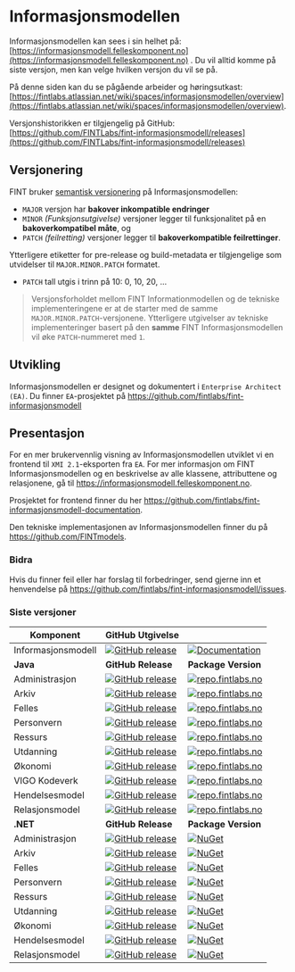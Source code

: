 
# Informasjonsmodellen

Informasjonsmodellen kan sees i sin helhet på:
[https://informasjonsmodell.felleskomponent.no](https://informasjonsmodell.felleskomponent.no) . 
Du vil alltid komme på siste versjon, men kan velge hvilken versjon du vil se på. 

På denne siden kan du se pågående arbeider og høringsutkast: [https://fintlabs.atlassian.net/wiki/spaces/informasjonsmodellen/overview](https://fintlabs.atlassian.net/wiki/spaces/informasjonsmodellen/overview).


Versjonshistorikken er tilgjengelig på GitHub: [https://github.com/FINTLabs/fint-informasjonsmodell/releases](https://github.com/FINTLabs/fint-informasjonsmodell/releases)

## Versjonering

FINT bruker [semantisk versjonering](http://semver.org/) på Informasjonsmodellen:

* `MAJOR` versjon har **bakover inkompatible endringer**
* `MINOR` *(Funksjonsutgivelse)* versjoner legger til funksjonalitet på en **bakoverkompatibel måte**, og
* `PATCH` *(feilretting)* versjoner legger til **bakoverkompatible feilrettinger**.


Ytterligere etiketter for pre-release og build-metadata er tilgjengelige som utvidelser til `MAJOR.MINOR.PATCH` formatet.

* `PATCH` tall utgis i trinn på 10: 0, 10, 20, ...

>Versjonsforholdet mellom FINT Informationmodellen og de tekniske implementeringene er at de starter med de samme `MAJOR.MINOR.PATCH`-versjonene.
>Ytterligere utgivelser av tekniske implementeringer basert på den **samme** FINT Informasjonsmodellen vil øke `PATCH`-nummeret med `1`.

## Utvikling

Informasjonsmodellen er designet og dokumentert i `Enterprise Architect (EA)`. Du finner `EA`-prosjektet på <https://github.com/fintlabs/fint-informasjonsmodell>

## Presentasjon

For en mer brukervennlig visning av Informasjonsmodellen utviklet vi en frontend til `XMI 2.1`-eksporten fra `EA`.
For mer informasjon om FINT Informasjonsmodellen og en beskrivelse av alle klassene, attributtene og relasjonene, gå til <https://informasjonsmodell.felleskomponent.no>.

Prosjektet for frontend finner du her <https://github.com/fintlabs/fint-informasjonsmodell-documentation>.

Den tekniske implementasjonen av Informasjonsmodellen finner du på <https://github.com/FINTmodels>.

### Bidra

Hvis du finner feil eller har forslag til forbedringer, send gjerne inn et henvendelse på <https://github.com/fintlabs/fint-informasjonsmodell/issues>.

### Siste versjoner

| **Komponent**      | **GitHub Utgivelse**                                                                                                                                         |                                                                                                                                                                                   |
| ------------------ | ------------------------------------------------------------------------------------------------------------------------------------------------------------ | --------------------------------------------------------------------------------------------------------------------------------------------------------------------------------- |
| Informasjonsmodell | [![GitHub release](https://img.shields.io/github/release/fintlabs/fint-informasjonsmodell.svg)](https://github.com/fintlabs/fint-informasjonsmodell)         | [![Documentation](https://img.shields.io/badge/read-documentation-brightgreen.svg)](https://informasjonsmodell.felleskomponent.no/)                                               |
| **Java**           | **GitHub Release**                                                                                                                                           | **Package Version**                                                                                                                                                               |
| Administrasjon     | [![GitHub release](https://img.shields.io/github/release/fintlabs/fint-information-model-java.svg)](https://github.com/fintlabs/fint-information-model-java) | [![repo.fintlabs.no](https://img.shields.io/badge/fint--administrasjon--model--java-latest-green.svg)](https://repo.fintlabs.no/releases/no/fint/fint-administrasjon-model-java/) |
| Arkiv              | [![GitHub release](https://img.shields.io/github/release/fintlabs/fint-information-model-java.svg)](https://github.com/fintlabs/fint-information-model-java) | [![repo.fintlabs.no](https://img.shields.io/badge/fint--arkiv--model--java-latest-green.svg)](https://repo.fintlabs.no/releases/no/fint/fint-arkiv-model-java/)                   |
| Felles             | [![GitHub release](https://img.shields.io/github/release/fintlabs/fint-information-model-java.svg)](https://github.com/fintlabs/fint-information-model-java) | [![repo.fintlabs.no](https://img.shields.io/badge/fint--felles--model--java-latest-green.svg)](https://repo.fintlabs.no/releases/no/fint/fint-felles-model-java/)                 |
| Personvern         | [![GitHub release](https://img.shields.io/github/release/fintlabs/fint-information-model-java.svg)](https://github.com/fintlabs/fint-information-model-java) | [![repo.fintlabs.no](https://img.shields.io/badge/fint--personvern--model--java-latest-green.svg)](https://repo.fintlabs.no/releases/no/fint/fint-personvern-model-java/)         |
| Ressurs            | [![GitHub release](https://img.shields.io/github/release/fintlabs/fint-information-model-java.svg)](https://github.com/fintlabs/fint-information-model-java) | [![repo.fintlabs.no](https://img.shields.io/badge/fint--ressurs--model--java-latest-green.svg)](https://repo.fintlabs.no/releases/no/fint/fint-ressurs-model-java/)               |
| Utdanning          | [![GitHub release](https://img.shields.io/github/release/fintlabs/fint-information-model-java.svg)](https://github.com/fintlabs/fint-information-model-java) | [![repo.fintlabs.no](https://img.shields.io/badge/fint--utdanning--model--java-latest-green.svg)](https://repo.fintlabs.no/releases/no/fint/fint-utdanning-model-java/)           |
| Økonomi            | [![GitHub release](https://img.shields.io/github/release/fintlabs/fint-information-model-java.svg)](https://github.com/fintlabs/fint-information-model-java) | [![repo.fintlabs.no](https://img.shields.io/badge/fint--okonomi--model--java-latest-green.svg)](https://repo.fintlabs.no/releases/no/fint/fint-okonomi-model-java/)               |
| VIGO Kodeverk    | [![GitHub release](https://img.shields.io/github/release/FINTmodels/fint-vigokv-model.svg)](https://github.com/FINTmodels/fint-vigokv-model)                 | [![repo.fintlabs.no](https://img.shields.io/badge/fint--vigokv--model-latest-green.svg)](https://repo.fintlabs.no/releases/no/fint/fint-vigokv-model/  )                          |
| Hendelsesmodel     | [![GitHub release](https://img.shields.io/github/release/FINTmodels/fint-event-model.svg)](https://github.com/FINTmodels/fint-event-model)                   | [![repo.fintlabs.no](https://img.shields.io/badge/fint--event--model-latest-green.svg)](https://repo.fintlabs.no/releases/no/fint/fint-event-model/)                              |
| Relasjonsmodel     | [![GitHub release](https://img.shields.io/github/release/FINTmodels/fint-relation-model.svg)](https://github.com/FINTmodels/fint-relation-model)             | [![repo.fintlabs.no](https://img.shields.io/badge/fint--relation--model-latest-green.svg)](https://repo.fintlabs.no/releases/no/fint/fint-relation-model/)                        |
| **.NET**           | **GitHub Release**                                                                                                                                           | **Package Version**                                                                                                                                                               |
| Administrasjon     | [![GitHub release](https://img.shields.io/github/release/FINTLabs/FINT.Information.Model.svg)](https://github.com/FINTLabs/FINT.Information.Model)           | [![NuGet](https://img.shields.io/nuget/v/FINT.Model.Administrasjon)](https://www.nuget.org/packages/FINT.Model.Administrasjon/latest)                                             |
| Arkiv              | [![GitHub release](https://img.shields.io/github/release/FINTLabs/FINT.Information.Model.svg)](https://github.com/FINTLabs/FINT.Information.Model)           | [![NuGet](https://img.shields.io/nuget/v/FINT.Model.Arkiv)](https://www.nuget.org/packages/FINT.Model.Arkiv/latest)                                                               |
| Felles             | [![GitHub release](https://img.shields.io/github/release/FINTLabs/FINT.Information.Model.svg)](https://github.com/FINTLabs/FINT.Information.Model)           | [![NuGet](https://img.shields.io/nuget/v/FINT.Model.Felles)](https://www.nuget.org/packages/FINT.Model.Felles/latest)                                                             |
| Personvern         | [![GitHub release](https://img.shields.io/github/release/FINTLabs/FINT.Information.Model.svg)](https://github.com/FINTLabs/FINT.Information.Model)           | [![NuGet](https://img.shields.io/nuget/v/FINT.Model.Personvern)](https://www.nuget.org/packages/FINT.Model.Personvern/latest)                                                     |
| Ressurs            | [![GitHub release](https://img.shields.io/github/release/FINTLabs/FINT.Information.Model.svg)](https://github.com/FINTLabs/FINT.Information.Model)           | [![NuGet](https://img.shields.io/nuget/v/FINT.Model.Ressurs)](https://www.nuget.org/packages/FINT.Model.Ressurs/latest)                                                           |
| Utdanning          | [![GitHub release](https://img.shields.io/github/release/FINTLabs/FINT.Information.Model.svg)](https://github.com/FINTLabs/FINT.Information.Model)           | [![NuGet](https://img.shields.io/nuget/v/FINT.Model.Utdanning)](https://www.nuget.org/packages/FINT.Model.Utdanning/latest)                                                       |
| Økonomi            | [![GitHub release](https://img.shields.io/github/release/FINTLabs/FINT.Information.Model.svg)](https://github.com/FINTLabs/FINT.Information.Model)           | [![NuGet](https://img.shields.io/nuget/v/FINT.Model.Okonomi)](https://www.nuget.org/packages/FINT.Model.Okonomi/latest)                                                           |
| Hendelsesmodel     | [![GitHub release](https://img.shields.io/github/release/FINTmodels/Fint.Event.Model.svg)](https://github.com/FINTmodels/Fint.Event.Model)                   | [![NuGet](https://img.shields.io/nuget/v/FINT.Event.Model)](https://www.nuget.org/packages/FINT.Event.Model/latest)                                                               |
| Relasjonsmodel     | [![GitHub release](https://img.shields.io/github/release/FINTmodels/Fint.Relation.Model.svg)](https://github.com/FINTmodels/Fint.Relation.Model)             | [![NuGet](https://img.shields.io/nuget/v/FINT.Relation.Model)](https://www.nuget.org/packages/FINT.Relation.Model/latest)                                                         |
